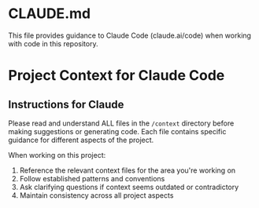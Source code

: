 # CLAUDE.md

This file provides guidance to Claude Code (claude.ai/code) when working with code in this repository.

# Project Context for Claude Code

## Instructions for Claude

Please read and understand ALL files in the `/context` directory before making suggestions or generating code. Each file contains specific guidance for different aspects of the project.

When working on this project:
1. Reference the relevant context files for the area you're working on
2. Follow established patterns and conventions
3. Ask clarifying questions if context seems outdated or contradictory
4. Maintain consistency across all project aspects